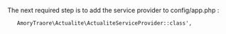  
The next required step is to add the service provider to config/app.php :
```
   AmoryTraore\Actualite\ActualiteServiceProvider::class',
```
 
